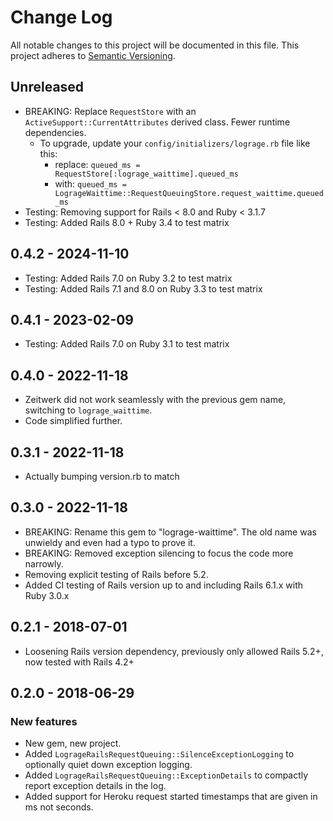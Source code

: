 # Change Log

All notable changes to this project will be documented in this file.
This project adheres to [Semantic Versioning](http://semver.org/).

## Unreleased

* BREAKING: Replace `RequestStore` with an `ActiveSupport::CurrentAttributes` derived class. Fewer runtime dependencies.
  * To upgrade, update your `config/initializers/lograge.rb` file like this:
    * replace: `queued_ms = RequestStore[:lograge_waittime].queued_ms` 
    * with: `queued_ms = LogrageWaittime::RequestQueuingStore.request_waittime.queued_ms`
* Testing: Removing support for Rails < 8.0 and Ruby < 3.1.7 
* Testing: Added Rails 8.0 + Ruby 3.4 to test matrix

## 0.4.2 - 2024-11-10

* Testing: Added Rails 7.0 on Ruby 3.2 to test matrix
* Testing: Added Rails 7.1 and 8.0 on Ruby 3.3 to test matrix

## 0.4.1 - 2023-02-09

* Testing: Added Rails 7.0 on Ruby 3.1 to test matrix

## 0.4.0 - 2022-11-18

* Zeitwerk did not work seamlessly with the previous gem name, switching to `lograge_waittime`.
* Code simplified further.

## 0.3.1 - 2022-11-18

- Actually bumping version.rb to match

## 0.3.0 - 2022-11-18

- BREAKING: Rename this gem to "lograge-waittime". The old name was unwieldy and even had a typo to prove it.
- BREAKING: Removed exception silencing to focus the code more narrowly.
- Removing explicit testing of Rails before 5.2. 
- Added CI testing of Rails version up to and including Rails 6.1.x with Ruby 3.0.x

## 0.2.1 - 2018-07-01

- Loosening Rails version dependency, previously only allowed Rails 5.2+, now tested with Rails 4.2+

## 0.2.0 - 2018-06-29

### New features

- New gem, new project.
- Added `LogrageRailsRequestQueuing::SilenceExceptionLogging` to optionally quiet down exception logging.
- Added `LogrageRailsRequestQueuing::ExceptionDetails` to compactly report exception details in the log.
- Added support for Heroku request started timestamps that are given in ms not seconds.
